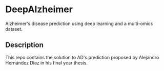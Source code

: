 # DeepAlzheimer

Alzheimer's disease prediction using deep learning and a multi-omics dataset.

## Description

This repo contains the solution to AD's prediction proposed by Alejandro Hernández Díaz in his final year thesis.

